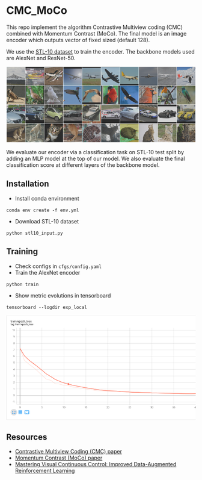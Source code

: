 # CMC_MoCo
This repo implement the algorithm Contrastive Multiview coding (CMC) combined with Momentum Contrast (MoCo).
The final model is an image encoder which outputs vector of fixed sized (default 128).

We use the [STL-10 dataset](https://cs.stanford.edu/~acoates/stl10/) to train the encoder. The backbone models used are AlexNet and ResNet-50.

<p align="center">
  <img src="figures/stl10.png" width="700">
</p>

We evaluate our encoder via a classification task on STL-10 test split by adding an MLP model at the top of our model. We also evaluate 
the final classification score at different layers of the backbone model.



## Installation

* Install conda environment
```shell
conda env create -f env.yml
```
* Download STL-10 dataset
```shell
python stl10_input.py
```

## Training

* Check configs in ``cfgs/config.yaml``
* Train the AlexNet encoder
```shell
python train
```
* Show metric evolutions in tensorboard
```shell
tensorboard --logdir exp_local
```
<p align="center">
  <img src="figures/training.png" width="700">
</p>

## Resources
* [Contrastive Multiview Coding (CMC) paper](https://arxiv.org/abs/1906.05849)
* [Momentum Contrast (MoCo) paper](https://arxiv.org/abs/1911.05722)
* [Mastering Visual Continuous Control: Improved Data-Augmented Reinforcement Learning](https://arxiv.org/abs/2107.09645)
